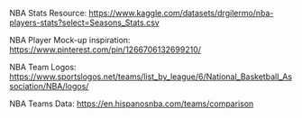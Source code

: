 NBA Stats Resource: https://www.kaggle.com/datasets/drgilermo/nba-players-stats?select=Seasons_Stats.csv

NBA Player Mock-up inspiration: https://www.pinterest.com/pin/1266706132699210/

NBA Team Logos: https://www.sportslogos.net/teams/list_by_league/6/National_Basketball_Association/NBA/logos/

NBA Teams Data: https://en.hispanosnba.com/teams/comparison